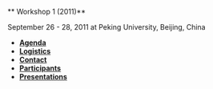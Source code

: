 
** Workshop 1 (2011)**

September 26 - 28, 2011 at Peking University, Beijing, China

+ **[Agenda](agenda2011.pdf)**
+ **[Logistics](logistics.md)**
+ **[Contact](contact.md)**
+ **[Participants](http://www.nsf-nsfc-sw.org/?page_id=334)**
+ **[Presentations](presentations.md)**
